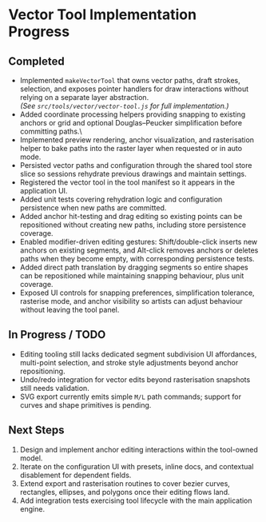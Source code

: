 # Vector Tool Implementation Progress

## Completed
- Implemented `makeVectorTool` that owns vector paths, draft strokes, selection, and exposes pointer handlers for draw interactions without relying on a separate layer abstraction.\
  _(See `src/tools/vector/vector-tool.js` for full implementation.)_
- Added coordinate processing helpers providing snapping to existing anchors or grid and optional Douglas–Peucker simplification before committing paths.\
- Implemented preview rendering, anchor visualization, and rasterisation helper to bake paths into the raster layer when requested or in auto mode.
- Persisted vector paths and configuration through the shared tool store slice so sessions rehydrate previous drawings and maintain settings.
- Registered the vector tool in the tool manifest so it appears in the application UI.
- Added unit tests covering rehydration logic and configuration persistence when new paths are committed.
- Added anchor hit-testing and drag editing so existing points can be repositioned without creating new paths, including store persistence coverage.
- Enabled modifier-driven editing gestures: Shift/double-click inserts new anchors on existing segments, and Alt-click removes anchors or deletes paths when they become empty, with corresponding persistence tests.
- Added direct path translation by dragging segments so entire shapes can be repositioned while maintaining snapping behaviour, plus unit coverage.
- Exposed UI controls for snapping preferences, simplification tolerance, rasterise mode, and anchor visibility so artists can adjust behaviour without leaving the tool panel.

## In Progress / TODO
- Editing tooling still lacks dedicated segment subdivision UI affordances, multi-point selection, and stroke style adjustments beyond anchor repositioning.
- Undo/redo integration for vector edits beyond rasterisation snapshots still needs validation.
- SVG export currently emits simple `M/L` path commands; support for curves and shape primitives is pending.

## Next Steps
1. Design and implement anchor editing interactions within the tool-owned model.
2. Iterate on the configuration UI with presets, inline docs, and contextual disablement for dependent fields.
3. Extend export and rasterisation routines to cover bezier curves, rectangles, ellipses, and polygons once their editing flows land.
4. Add integration tests exercising tool lifecycle with the main application engine.
